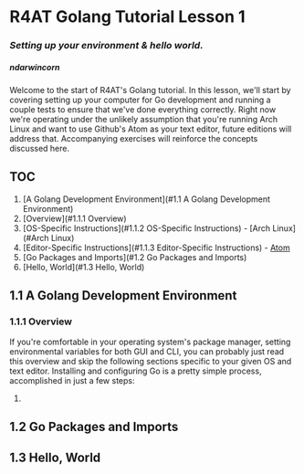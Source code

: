 # R4AT Golang Tutorial Lesson 1
### *Setting up your environment & hello world.*
##### ***ndarwincorn***

Welcome to the start of R4AT's Golang tutorial. In this lesson, we'll start by covering setting up your computer for Go development and running a couple tests to ensure that we've done everything correctly. Right now we're operating under the unlikely assumption that you're running Arch Linux and want to use Github's Atom as your text editor, future editions will address that. Accompanying exercises will reinforce the concepts discussed here.

## TOC
1. [A Golang Development Environment](#1.1 A Golang Development Environment)
  1. [Overview](#1.1.1 Overview)
  2. [OS-Specific Instructions](#1.1.2 OS-Specific Instructions)
    - [Arch Linux](#Arch Linux)
  3. [Editor-Specific Instructions](#1.1.3 Editor-Specific Instructions)
    - [Atom](#Atom)
2. [Go Packages and Imports](#1.2 Go Packages and Imports)
3. [Hello, World](#1.3 Hello, World)

## 1.1 A Golang Development Environment
<!-- TODO: Add instructions for other distros/OSes.  -->
### 1.1.1 Overview
If you're comfortable in your operating system's package manager, setting environmental variables for both GUI and CLI, you can probably just read this overview and skip the following sections specific to your given OS and text editor. Installing and configuring Go is a pretty simple process, accomplished in just a few steps:

1.

## 1.2 Go Packages and Imports

## 1.3 Hello, World
